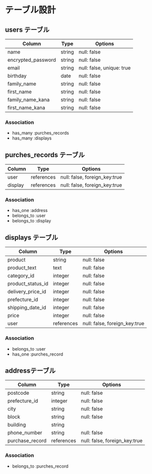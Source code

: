 # テーブル設計

## users テーブル

| Column                     | Type     | Options                   |
| -------------------------  | -------  | -----------------------   |
| name                       | string   | null: false               |
| encrypted_password         | string   | null: false               |
| email                      | string   | null: false, unique: true |
| birthday                   | date     | null: false               |
| family_name                | string   | null: false               |
| first_name                 | string   | null: false               |
| family_name_kana           | string   | null: false               |
| first_name_kana            | string   | null: false               |


### Association
- has_many :purches_records
- has_many :displays

## purches_records テーブル

| Column       | Type         | Options                       |
| ----------   | -----------  | ---------------------------   |
| user         | references   | null: false, foreign_key:true |
| display      | references   | null: false, foreign_key:true |

### Association
- has_one :address
- belongs_to :user
- belongs_to :display

## displays テーブル
| Column            | Type         | Options                       |
| ---------------   | -----------  | ---------------------------   |
| product           | string       | null: false                   |
| product_text      | text         | null: false                   |
| category_id       | integer      | null: false                   |
| product_status_id | integer      | null: false                   |
| delivery_price_id | integer      | null: false                   |
| prefecture_id     | integer      | null: false                   |
| shipping_date_id  | integer      | null: false                   |
| price             | integer      | null: false                   |
| user              | references   | null: false, foreign_key:true |

### Association
- belongs_to :user
- has_one :purches_record

## addressテーブル
| Column          | Type         | Options                       |
| ------------    | -----------  | ----------------------------  |
| postcode        | string       | null: false                   |
| prefecture_id   | integer      | null: false                   |
| city            | string       | null: false                   |
| block           | string       | null: false                   |
| building        | string       |                               |
| phone_number    | string       | null: false                   |
| purchase_record | references   | null: false, foreign_key:true |

### Association
- belongs_to :purches_record


